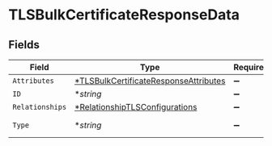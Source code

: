 # TLSBulkCertificateResponseData


## Fields

| Field                                                                                                | Type                                                                                                 | Required                                                                                             | Description                                                                                          | Example                                                                                              |
| ---------------------------------------------------------------------------------------------------- | ---------------------------------------------------------------------------------------------------- | ---------------------------------------------------------------------------------------------------- | ---------------------------------------------------------------------------------------------------- | ---------------------------------------------------------------------------------------------------- |
| `Attributes`                                                                                         | [*TLSBulkCertificateResponseAttributes](../../models/shared/tlsbulkcertificateresponseattributes.md) | :heavy_minus_sign:                                                                                   | N/A                                                                                                  |                                                                                                      |
| `ID`                                                                                                 | **string*                                                                                            | :heavy_minus_sign:                                                                                   | N/A                                                                                                  | cRTguUGZzb2W9Euo4moOr                                                                                |
| `Relationships`                                                                                      | [*RelationshipTLSConfigurations](../../models/shared/relationshiptlsconfigurations.md)               | :heavy_minus_sign:                                                                                   | N/A                                                                                                  |                                                                                                      |
| `Type`                                                                                               | **string*                                                                                            | :heavy_minus_sign:                                                                                   | Resource type                                                                                        |                                                                                                      |